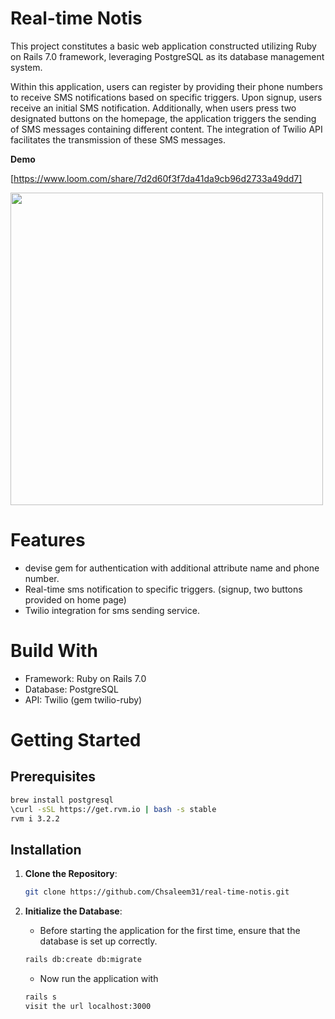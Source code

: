 # Real-time Notis

This project constitutes a basic web application constructed utilizing Ruby on Rails 7.0 framework, leveraging PostgreSQL as its database management system.

Within this application, users can register by providing their phone numbers to receive SMS notifications based on specific triggers. Upon signup, users receive an initial SMS notification. Additionally, when users press two designated buttons on the homepage, the application triggers the sending of SMS messages containing different content. The integration of Twilio API facilitates the transmission of these SMS messages.

**Demo**

[https://www.loom.com/share/7d2d60f3f7da41da9cb96d2733a49dd7]

<img height="500" src="https://github.com/Chsaleem31/real-time-notis/assets/119432487/df88d5cd-afc2-4d9b-9cfd-f80b9219024b" >

# Features

- devise gem for authentication with additional attribute name and phone number.
- Real-time sms notification to specific triggers. (signup, two buttons provided on home page)
- Twilio integration for sms sending service.

# Build With

- Framework: Ruby on Rails 7.0
- Database: PostgreSQL
- API: Twilio (gem twilio-ruby)

# Getting Started

## Prerequisites


  ```bash
  brew install postgresql
  \curl -sSL https://get.rvm.io | bash -s stable
  rvm i 3.2.2
  ```

## Installation

1. **Clone the Repository**:
   ```bash
   git clone https://github.com/Chsaleem31/real-time-notis.git
   ```

2. **Initialize the Database**:
   - Before starting the application for the first time, ensure that the database is set up correctly.
   ```bash
   rails db:create db:migrate
   ```
   - Now run the application with
   ```bash
   rails s
   visit the url localhost:3000
   ```

